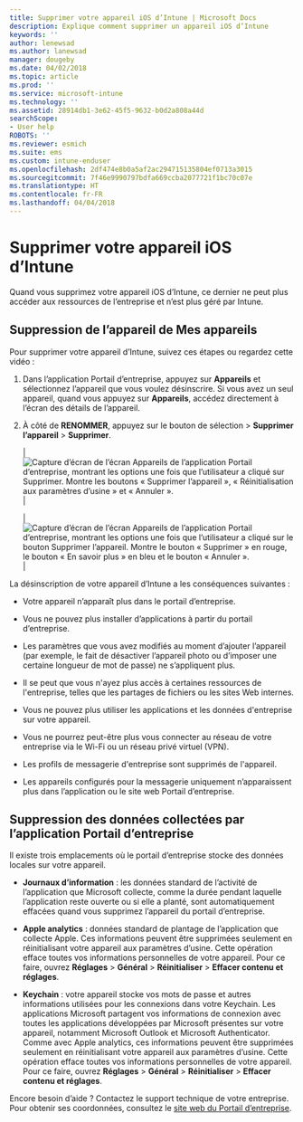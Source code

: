 ```yaml
---
title: Supprimer votre appareil iOS d’Intune | Microsoft Docs
description: Explique comment supprimer un appareil iOS d’Intune
keywords: ''
author: lenewsad
ms.author: lanewsad
manager: dougeby
ms.date: 04/02/2018
ms.topic: article
ms.prod: ''
ms.service: microsoft-intune
ms.technology: ''
ms.assetid: 28914db1-3e62-45f5-9632-b0d2a808a44d
searchScope:
- User help
ROBOTS: ''
ms.reviewer: esmich
ms.suite: ems
ms.custom: intune-enduser
ms.openlocfilehash: 2df474e8b0a5af2ac294715135804ef0713a3015
ms.sourcegitcommit: 7f46e9990797bdfa669ccba2077721f1bc70c07e
ms.translationtype: HT
ms.contentlocale: fr-FR
ms.lasthandoff: 04/04/2018
---
```

# <a name="remove-your-ios-device-from-intune"></a>Supprimer votre appareil iOS d’Intune

Quand vous supprimez votre appareil iOS d’Intune, ce dernier ne peut plus accéder aux ressources de l’entreprise et n’est plus géré par Intune.


## <a name="removing-the-device-from-my-devices"></a>Suppression de l’appareil de Mes appareils

Pour supprimer votre appareil d’Intune, suivez ces étapes ou regardez cette vidéo :


1.  Dans l’application Portail d’entreprise, appuyez sur **Appareils** et sélectionnez l’appareil que vous voulez désinscrire. Si vous avez un seul appareil, quand vous appuyez sur **Appareils**, accédez directement à l’écran des détails de l’appareil.

2.  À côté de **RENOMMER**, appuyez sur le bouton de sélection > **Supprimer l’appareil** > **Supprimer**.  

    |![Capture d’écran de l’écran Appareils de l’application Portail d’entreprise, montrant les options une fois que l’utilisateur a cliqué sur Supprimer. Montre les boutons « Supprimer l’appareil », « Réinitialisation aux paramètres d’usine » et « Annuler ».](/intune-user-help/media/cp_ios_unenroll_after_1804_001.png)|

    |![Capture d’écran de l’écran Appareils de l’application Portail d’entreprise, montrant les options une fois que l’utilisateur a cliqué sur le bouton Supprimer l’appareil. Montre le bouton « Supprimer » en rouge, le bouton « En savoir plus » en bleu et le bouton « Annuler ».](/intune-user-help/media/cp_ios_unenroll_after_1804_002.png)|


  La désinscription de votre appareil d’Intune a les conséquences suivantes :

  -   Votre appareil n’apparaît plus dans le portail d’entreprise.

  -   Vous ne pouvez plus installer d’applications à partir du portail d’entreprise.

  -   Les paramètres que vous avez modifiés au moment d’ajouter l’appareil (par exemple, le fait de désactiver l’appareil photo ou d’imposer une certaine longueur de mot de passe) ne s’appliquent plus.

  -   Il se peut que vous n'ayez plus accès à certaines ressources de l'entreprise, telles que les partages de fichiers ou les sites Web internes.

  -   Vous ne pouvez plus utiliser les applications et les données d'entreprise sur votre appareil.

  -   Vous ne pourrez peut-être plus vous connecter au réseau de votre entreprise via le Wi-Fi ou un réseau privé virtuel (VPN).

  -   Les profils de messagerie d'entreprise sont supprimés de l'appareil.

  -   Les appareils configurés pour la messagerie uniquement n’apparaissent plus dans l’application ou le site web Portail d’entreprise.

## <a name="removing-data-collected-by-the-company-portal-app"></a>Suppression des données collectées par l’application Portail d’entreprise

Il existe trois emplacements où le portail d’entreprise stocke des données locales sur votre appareil.

-   **Journaux d’information** : les données standard de l’activité de l’application que Microsoft collecte, comme la durée pendant laquelle l’application reste ouverte ou si elle a planté, sont automatiquement effacées quand vous supprimez l’appareil du portail d’entreprise.

-   **Apple analytics** : données standard de plantage de l’application que collecte Apple. Ces informations peuvent être supprimées seulement en réinitialisant votre appareil aux paramètres d’usine. Cette opération efface toutes vos informations personnelles de votre appareil. Pour ce faire, ouvrez **Réglages** > **Général** > **Réinitialiser** > **Effacer contenu et réglages**.

-   **Keychain** : votre appareil stocke vos mots de passe et autres informations utilisées pour les connexions dans votre Keychain. Les applications Microsoft partagent vos informations de connexion avec toutes les applications développées par Microsoft présentes sur votre appareil, notamment Microsoft Outlook et Microsoft Authenticator. Comme avec Apple analytics, ces informations peuvent être supprimées seulement en réinitialisant votre appareil aux paramètres d’usine. Cette opération efface toutes vos informations personnelles de votre appareil. Pour ce faire, ouvrez **Réglages** > **Général** > **Réinitialiser** > **Effacer contenu et réglages**.


Encore besoin d’aide ? Contactez le support technique de votre entreprise. Pour obtenir ses coordonnées, consultez le [site web du Portail d’entreprise](https://portal.manage.microsoft.com#HelpDeskDialog).
